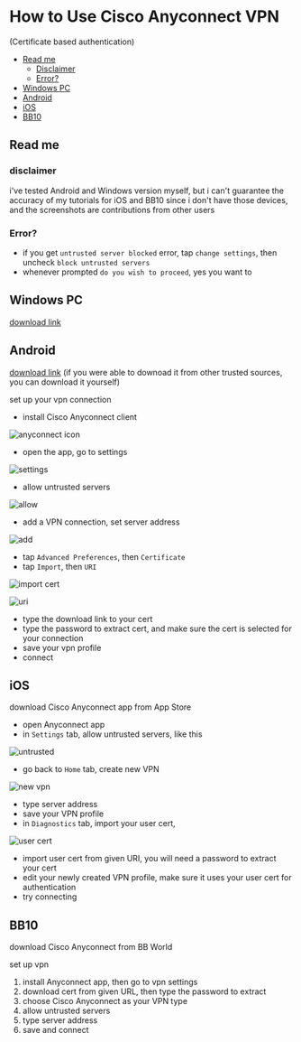 # How to Use Cisco Anyconnect VPN 
(Certificate based authentication)

- [Read me](#read-me)
  - [Disclaimer](#disclaimer)
  - [Error?](#error)
- [Windows PC](#windows-pc)
- [Android](#android)
- [iOS](#ios)
- [BB10](#bb10)

## Read me

### disclaimer

i've tested Android and Windows version myself, but i can't guarantee the accuracy of my tutorials for iOS and BB10 since i don't have those devices, and the screenshots are contributions from other users

### Error?
- if you get `untrusted server blocked` error, tap `change settings`, then uncheck `block untrusted servers`
- whenever prompted `do you wish to proceed`, yes you want to

## Windows PC

[download link](https://jm33.me/files/anyconnect-win-3.1.13015-pre-deploy-k9.msi)


## Android

[download link](https://jm33.me/files/com.cisco.anyconnect.vpn.android.avf_4.0.09029-345_minAPI14.apk) (if you were able to downoad it from other trusted sources, you can download it yourself)

set up your vpn connection

- install Cisco Anyconnect client

![anyconnect icon](./img/android_anyconn_icon.jpg)

- open the app, go to settings

![settings](./img/android_settings.jpg)

- allow untrusted servers

![allow](./img/android_allow.jpg)

- add a VPN connection, set server address

![add](./img/android_add.jpg)

- tap `Advanced Preferences`, then `Certificate`
- tap `Import`, then `URI`

![import cert](./img/android_import.jpg)

![uri](./img/android_uri.jpg)

- type the download link to your cert
- type the password to extract cert, and make sure the cert is selected for your connection
- save your vpn profile
- connect

## iOS

download Cisco Anyconnect app from App Store

- open Anyconnect app
- in `Settings` tab, allow untrusted servers, like this

![untrusted](./img/ios_allow_untrusted.jpg)

- go back to `Home` tab, create new VPN

![new vpn](./img/ios_create_vpn.jpg)

- type server address
- save your VPN profile
- in `Diagnostics` tab, import your user cert,

![user cert](./img/ios_user_cert.jpg)

- import user cert from given URI, you will need a password to extract your cert
- edit your newly created VPN profile, make sure it uses your user cert for authentication
- try connecting

## BB10

download Cisco Anyconnect from BB World

set up vpn

1. install Anyconnect app, then go to vpn settings
2. download cert from given URL, then type the password to extract
3. choose Cisco Anyconnect as your VPN type
4. allow untrusted servers
5. type server address
6. save and connect
